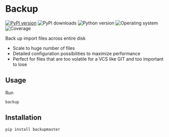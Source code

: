 # Backup
[![PyPI version](https://badge.fury.io/py/backupmaster.svg)](https://badge.fury.io/py/backupmaster)
![PyPI downloads](https://img.shields.io/pypi/dm/backupmaster)
![Python version](https://img.shields.io/badge/python-3.10--3.13-brightgreen)
![Operating system](https://img.shields.io/badge/os-linux-brightgreen)
![Coverage](https://img.shields.io/badge/coverage-100%25-brightgreen)

Back up import files across entire disk
- Scale to huge number of files
- Detailed configuration possibilities to maximize performance
- Perfect for files that are too volatile for a VCS like GIT and too important to lose

## Usage

Run
```shell
backup
```
## Installation
```shell
pip install backupmaster
```
